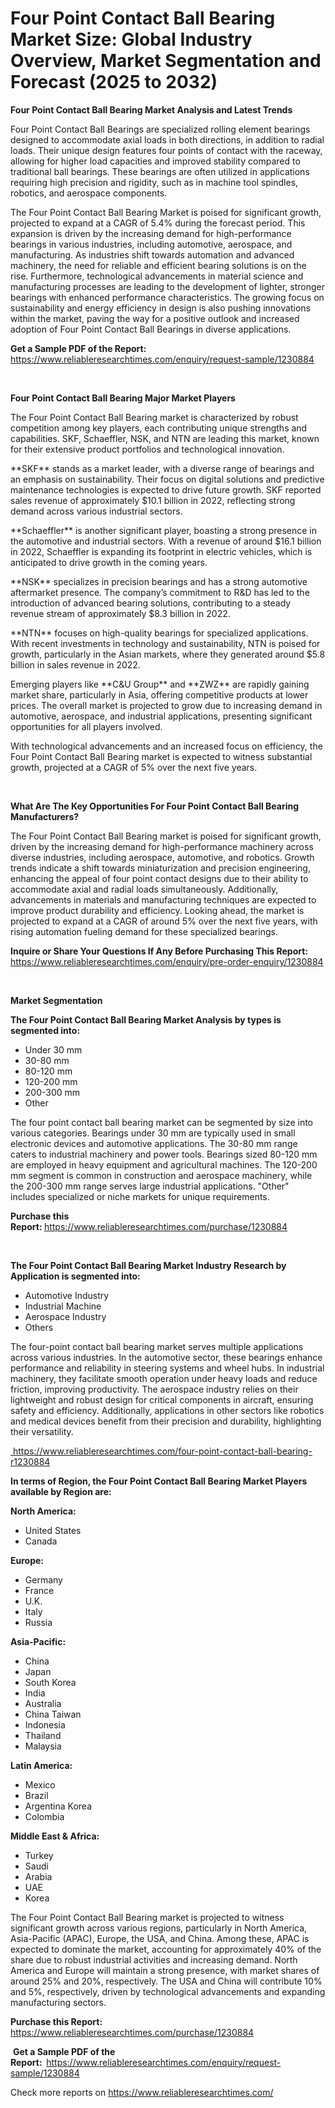 <p><h1>Four Point Contact Ball Bearing Market Size: Global Industry Overview, Market Segmentation and Forecast (2025 to 2032)</h1></p><p><strong>Four Point Contact Ball Bearing Market Analysis and Latest Trends</strong></p>
<p><p>Four Point Contact Ball Bearings are specialized rolling element bearings designed to accommodate axial loads in both directions, in addition to radial loads. Their unique design features four points of contact with the raceway, allowing for higher load capacities and improved stability compared to traditional ball bearings. These bearings are often utilized in applications requiring high precision and rigidity, such as in machine tool spindles, robotics, and aerospace components.</p><p>The Four Point Contact Ball Bearing Market is poised for significant growth, projected to expand at a CAGR of 5.4% during the forecast period. This expansion is driven by the increasing demand for high-performance bearings in various industries, including automotive, aerospace, and manufacturing. As industries shift towards automation and advanced machinery, the need for reliable and efficient bearing solutions is on the rise. Furthermore, technological advancements in material science and manufacturing processes are leading to the development of lighter, stronger bearings with enhanced performance characteristics. The growing focus on sustainability and energy efficiency in design is also pushing innovations within the market, paving the way for a positive outlook and increased adoption of Four Point Contact Ball Bearings in diverse applications.</p></p>
<p><strong>Get a Sample PDF of the Report:&nbsp;</strong> <a href="https://www.reliableresearchtimes.com/enquiry/request-sample/1230884?utm_campaign=3087&utm_medium=2&utm_source=Github&utm_content=ia&utm_term=09042025&utm_id=four-point-contact-ball-bearing">https://www.reliableresearchtimes.com/enquiry/request-sample/1230884</a></p>
<p>&nbsp;</p>
<p><strong>Four Point Contact Ball Bearing Major Market Players</strong></p>
<p><p>The Four Point Contact Ball Bearing market is characterized by robust competition among key players, each contributing unique strengths and capabilities. SKF, Schaeffler, NSK, and NTN are leading this market, known for their extensive product portfolios and technological innovation. </p><p>**SKF** stands as a market leader, with a diverse range of bearings and an emphasis on sustainability. Their focus on digital solutions and predictive maintenance technologies is expected to drive future growth. SKF reported sales revenue of approximately $10.1 billion in 2022, reflecting strong demand across various industrial sectors.</p><p>**Schaeffler** is another significant player, boasting a strong presence in the automotive and industrial sectors. With a revenue of around $16.1 billion in 2022, Schaeffler is expanding its footprint in electric vehicles, which is anticipated to drive growth in the coming years.</p><p>**NSK** specializes in precision bearings and has a strong automotive aftermarket presence. The company’s commitment to R&D has led to the introduction of advanced bearing solutions, contributing to a steady revenue stream of approximately $8.3 billion in 2022.</p><p>**NTN** focuses on high-quality bearings for specialized applications. With recent investments in technology and sustainability, NTN is poised for growth, particularly in the Asian markets, where they generated around $5.8 billion in sales revenue in 2022.</p><p>Emerging players like **C&U Group** and **ZWZ** are rapidly gaining market share, particularly in Asia, offering competitive products at lower prices. The overall market is projected to grow due to increasing demand in automotive, aerospace, and industrial applications, presenting significant opportunities for all players involved. </p><p>With technological advancements and an increased focus on efficiency, the Four Point Contact Ball Bearing market is expected to witness substantial growth, projected at a CAGR of 5% over the next five years.</p></p>
<p>&nbsp;</p>
<p><strong>What Are The Key Opportunities For Four Point Contact Ball Bearing Manufacturers?</strong></p>
<p><p>The Four Point Contact Ball Bearing market is poised for significant growth, driven by the increasing demand for high-performance machinery across diverse industries, including aerospace, automotive, and robotics. Growth trends indicate a shift towards miniaturization and precision engineering, enhancing the appeal of four point contact designs due to their ability to accommodate axial and radial loads simultaneously. Additionally, advancements in materials and manufacturing techniques are expected to improve product durability and efficiency. Looking ahead, the market is projected to expand at a CAGR of around 5% over the next five years, with rising automation fueling demand for these specialized bearings.</p></p>
<p><strong>Inquire or Share Your Questions If Any Before Purchasing This Report:</strong> <a href="https://www.reliableresearchtimes.com/enquiry/pre-order-enquiry/1230884?utm_campaign=3087&utm_medium=2&utm_source=Github&utm_content=ia&utm_term=09042025&utm_id=four-point-contact-ball-bearing">https://www.reliableresearchtimes.com/enquiry/pre-order-enquiry/1230884</a></p>
<p>&nbsp;</p>
<p><strong>Market Segmentation</strong></p>
<p><strong>The Four Point Contact Ball Bearing Market Analysis by types is segmented into:</strong></p>
<p><ul><li>Under 30 mm</li><li>30-80 mm</li><li>80-120 mm</li><li>120-200 mm</li><li>200-300 mm</li><li>Other</li></ul></p>
<p><p>The four point contact ball bearing market can be segmented by size into various categories. Bearings under 30 mm are typically used in small electronic devices and automotive applications. The 30-80 mm range caters to industrial machinery and power tools. Bearings sized 80-120 mm are employed in heavy equipment and agricultural machines. The 120-200 mm segment is common in construction and aerospace machinery, while the 200-300 mm range serves large industrial applications. "Other" includes specialized or niche markets for unique requirements.</p></p>
<p><strong>Purchase this Report:&nbsp;</strong><a href="https://www.reliableresearchtimes.com/purchase/1230884?utm_campaign=3087&utm_medium=2&utm_source=Github&utm_content=ia&utm_term=09042025&utm_id=four-point-contact-ball-bearing">https://www.reliableresearchtimes.com/purchase/1230884</a></p>
<p>&nbsp;</p>
<p><strong>The Four Point Contact Ball Bearing Market Industry Research by Application is segmented into:</strong></p>
<p><ul><li>Automotive Industry</li><li>Industrial Machine</li><li>Aerospace Industry</li><li>Others</li></ul></p>
<p><p>The four-point contact ball bearing market serves multiple applications across various industries. In the automotive sector, these bearings enhance performance and reliability in steering systems and wheel hubs. In industrial machinery, they facilitate smooth operation under heavy loads and reduce friction, improving productivity. The aerospace industry relies on their lightweight and robust design for critical components in aircraft, ensuring safety and efficiency. Additionally, applications in other sectors like robotics and medical devices benefit from their precision and durability, highlighting their versatility.</p></p>
<p><a href="https://www.reliableresearchtimes.com/four-point-contact-ball-bearing-r1230884?utm_campaign=3087&utm_medium=2&utm_source=Github&utm_content=ia&utm_term=09042025&utm_id=four-point-contact-ball-bearing">&nbsp;https://www.reliableresearchtimes.com/four-point-contact-ball-bearing-r1230884</a></p>
<p><strong>In terms of Region, the Four Point Contact Ball Bearing Market Players available by Region are:</strong></p>
<p>
    <p> <strong> North America: </strong>
        <ul>
            <li>United States</li>
            <li>Canada</li>
        </ul>
        </p> 
    <p> <strong> Europe: </strong>
        <ul>
            <li>Germany</li>
            <li>France</li>
            <li>U.K.</li>
            <li>Italy</li>
            <li>Russia</li>
        </ul>
        </p> 
    <p> <strong> Asia-Pacific: </strong>
        <ul>
            <li>China</li>
            <li>Japan</li>
            <li>South Korea</li>
            <li>India</li>
            <li>Australia</li>
            <li>China Taiwan</li>
            <li>Indonesia</li>
            <li>Thailand</li>
            <li>Malaysia</li>
        </ul>
        </p> 
    <p> <strong> Latin America: </strong>
        <ul>
            <li>Mexico</li>
            <li>Brazil</li>
            <li>Argentina Korea</li>
            <li>Colombia</li>
        </ul>
        </p> 
    <p> <strong> Middle East & Africa: </strong>
        <ul>
            <li>Turkey</li>
            <li>Saudi</li>
            <li>Arabia</li>
            <li>UAE</li>
            <li>Korea</li>
        </ul>
    </p>
    </p>
<p><p>The Four Point Contact Ball Bearing market is projected to witness significant growth across various regions, particularly in North America, Asia-Pacific (APAC), Europe, the USA, and China. Among these, APAC is expected to dominate the market, accounting for approximately 40% of the share due to robust industrial activities and increasing demand. North America and Europe will maintain a strong presence, with market shares of around 25% and 20%, respectively. The USA and China will contribute 10% and 5%, respectively, driven by technological advancements and expanding manufacturing sectors.</p></p>
<p><strong>Purchase this Report: </strong><a href="https://www.reliableresearchtimes.com/purchase/1230884?utm_campaign=3087&utm_medium=2&utm_source=Github&utm_content=ia&utm_term=09042025&utm_id=four-point-contact-ball-bearing">https://www.reliableresearchtimes.com/purchase/1230884</a></p>
<p>&nbsp;<strong>Get a Sample PDF of the Report:&nbsp;&nbsp;</strong><a href="https://www.reliableresearchtimes.com/enquiry/request-sample/1230884?utm_campaign=3087&utm_medium=2&utm_source=Github&utm_content=ia&utm_term=09042025&utm_id=four-point-contact-ball-bearing">https://www.reliableresearchtimes.com/enquiry/request-sample/1230884</a></p>
<p><strong></strong></p>
<p>Check more reports on <a href="https://www.reliableresearchtimes.com/?utm_campaign=3087&utm_medium=2&utm_source=Github&utm_content=ia&utm_term=09042025&utm_id=four-point-contact-ball-bearing">https://www.reliableresearchtimes.com/</a></p>